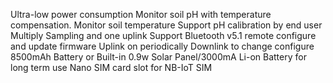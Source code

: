 Ultra-low power consumption
Monitor soil pH with temperature compensation.
Monitor soil temperature
Support pH calibration by end user
Multiply Sampling and one uplink
Support Bluetooth v5.1 remote configure and update firmware
Uplink on periodically
Downlink to change configure
8500mAh Battery or Built-in 0.9w Solar Panel/3000mA Li-on Battery for long term use
Nano SIM card slot for NB-IoT SIM

